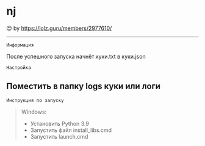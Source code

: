 # nj
:heart_eyes: by https://lolz.guru/members/2977610/     

----
    Информация
После успешного запуска начнёт куки.txt в куки.json

    Настройка
Поместить в папку logs куки или логи 
-----
    Инструкция по запуску

> Windows:
> - Установить Python 3.9
> - Запустить файл install_libs.cmd
> - Запустить launch.cmd
